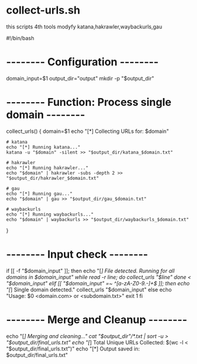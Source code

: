 # collect-urls.sh
this scripts 4th tools modyfy katana,hakrawler,waybackurls,gau


#!/bin/bash

# -------- Configuration --------
domain_input=$1
output_dir="output"
mkdir -p "$output_dir"

# -------- Function: Process single domain --------
collect_urls() {
    domain=$1
    echo "[*] Collecting URLs for: $domain"

    # katana
    echo "[*] Running katana..."
    katana -u "$domain" -silent >> "$output_dir/katana_$domain.txt"

    # hakrawler
    echo "[*] Running hakrawler..."
    echo "$domain" | hakrawler -subs -depth 2 >> "$output_dir/hakrawler_$domain.txt"

    # gau
    echo "[*] Running gau..."
    echo "$domain" | gau >> "$output_dir/gau_$domain.txt"

    # waybackurls
    echo "[*] Running waybackurls..."
    echo "$domain" | waybackurls >> "$output_dir/waybackurls_$domain.txt"
}

# -------- Input check --------
if [[ -f "$domain_input" ]]; then
    echo "[*] File detected. Running for all domains in $domain_input"
    while read -r line; do
        collect_urls "$line"
    done < "$domain_input"
elif [[ "$domain_input" =~ ^[a-zA-Z0-9.-]+$ ]]; then
    echo "[*] Single domain detected."
    collect_urls "$domain_input"
else
    echo "Usage: $0 <domain.com> or <subdomain.txt>"
    exit 1
fi

# -------- Merge and Cleanup --------
echo "[*] Merging and cleaning..."
cat "$output_dir"/*.txt | sort -u > "$output_dir/final_urls.txt"
echo "[*] Total Unique URLs Collected: $(wc -l < "$output_dir/final_urls.txt")"
echo "[*] Output saved in: $output_dir/final_urls.txt"
